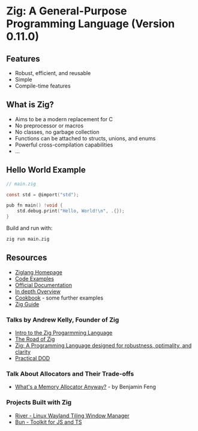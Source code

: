 # Zig: A General-Purpose Programming Language (Version 0.11.0)

## Features
- Robust, efficient, and reusable
- Simple
- Compile-time features

## What is Zig?
- Aims to be a modern replacement for C
- No preprocessor or macros
- No classes, no garbage collection
- Functions can be attached to structs, unions, and enums
- Powerful cross-compilation capabilities
- ...

## Hello World Example
```c
// main.zig

const std = @import("std");

pub fn main() !void {
    std.debug.print("Hello, World!\n", .{});
}
```
Build and run with:
```sh
zig run main.zig
```

## Resources
- [Ziglang Homepage](https://ziglang.org/)
- [Code Examples](https://ziglang.org/learn/samples/)
- [Official Documentation](https://ziglang.org/documentation/master/)
- [In depth Overview](https://ziglang.org/learn/overview/)
- [Cookbook](https://zigcc.github.io/zig-cookbook/) - some further examples
- [Zig Guide](https://zig.guide/)

### Talks by Andrew Kelly, Founder of Zig
- [Intro to the Zig Progarmming Language](https://www.youtube.com/watch?v=YXrb-DqsBNU)
- [The Road of Zig](https://www.youtube.com/watch?v=Gv2I7qTux7g)
- [Zig: A Programming Language designed for robustness, optimality, and clarity](https://www.youtube.com/watch?v=Z4oYSByyRak)
- [Practical DOD](https://vimeo.com/649009599)

### Talk About Allocators and Their Trade-offs
- [What's a Memory Allocator Anyway?](https://www.youtube.com/watch?v=vHWiDx_l4V0) - by Benjamin Feng

### Projects Built with Zig
- [River - Linux Wayland Tiling Window Manager](https://github.com/riverwm/river)
- [Bun - Toolkit for JS and TS](https://github.com/oven-sh/bun)
